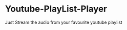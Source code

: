 Youtube-PlayList-Player
=======================

Just Stream the audio from your favourite youtube playlist
